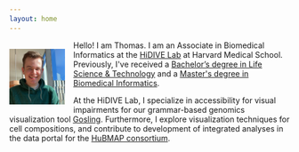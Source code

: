 ```yaml
---
layout: home
---
```


<img align="left" src="/assets/images/thomas-smits.jpeg" style="padding: 15px; padding-left: 0px" width="100" height="100" alt='head shot of Thomas, a man with short blond hair in green sweater in front of a window'>

Hello! I am Thomas. I am an Associate in Biomedical Informatics at the [HiDIVE Lab](https://hidivelab.org) at Harvard Medical School. Previously, I've received a [Bachelor’s degree in Life Science & Technology](https://www.tudelft.nl/en/onderwijs/opleidingen/bachelors/lst/bsc-life-science-and-technology) and a [Master's degree in Biomedical Informatics](https://dbmi.hms.harvard.edu/education/masters-program). 

At the HiDIVE Lab, I specialize in accessibility for visual impairments for our grammar-based genomics visualization tool [Gosling](http://gosling-lang.org). Furthermore, I explore visualization techniques for cell compositions, and contribute to development of integrated analyses in the data portal for the [HuBMAP consortium](https://hubmapconsortium.org).